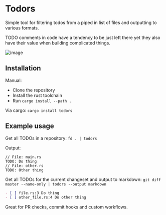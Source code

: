 # Todors

Simple tool for filtering todos from a piped in list of files and outputting to various formats.

TODO comments in code have a tendency to be just left there yet they also have their value when building complicated things.

![image](https://github.com/timonv/todors/assets/49373/226d6307-4dc4-46f1-9806-e3741f728996)


## Installation

Manual:

- Clone the repository
- Install the rust toolchain
- Run `cargo install --path .`

Via cargo:
`cargo install todors`

## Example usage

Get all TODOs in a repository:
`fd . | todors`

Output:

```
// File: main.rs
TODO: Do thing
// File: other.rs
TODO: Other thing
```

Get all TODOs for the current changeset and output to markdown:
`git diff master --name-only | todors --output markdown`

```markdown
- [ ] file.rs:3 Do thing
- [ ] other_file.rs:4 Do other thing
```

Great for PR checks, commit hooks and custom workflows.
